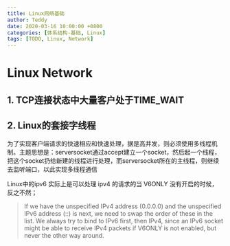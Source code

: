 ```yaml
---
title: Linux网络基础
author: Teddy
date: 2020-03-16 10:00:00 +0800
categories: [体系结构-基础, Linux]
tags: [TODO, Linux, Network]
---
```


# Linux Network

## 1. TCP连接状态中大量客户处于TIME_WAIT


## 2. Linux的套接字线程

为了实现客户端请求的快速相应和快速处理，据是高并发，则必须使用多线程机制。主题思想是：serversocket通过accept建立一个socket，然后起一个线程，把这个socket扔给新建的线程进行处理，而serversocket所在的主线程，则继续去监听端口，以此实现多线程通信

Linux中的ipv6 实际上是可以处理 ipv4 的请求的当 V6ONLY 没有开启的时候，反之不然；

> If we have the unspecified IPv4 address (0.0.0.0) and
> the unspecified IPv6 address (::) is next, we need to
> swap the order of these in the list. We always try to
> bind to IPv6 first, then IPv4, since an IPv6 socket
> might be able to receive IPv4 packets if V6ONLY is not
> enabled, but never the other way around.